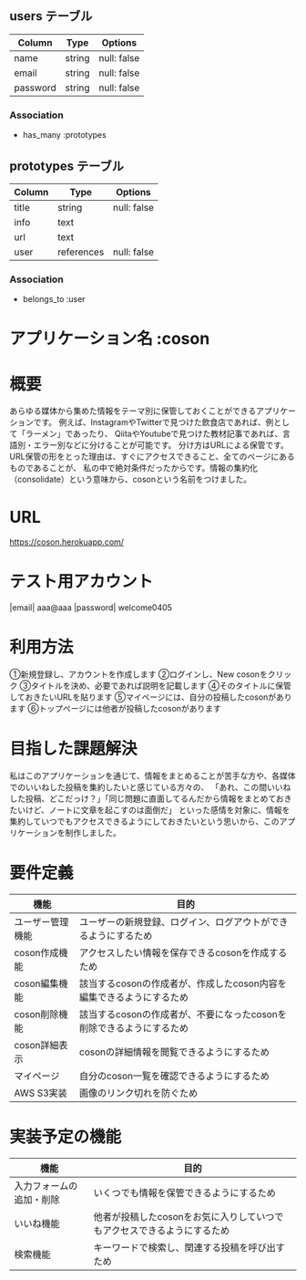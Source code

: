 
## users テーブル

| Column     | Type   | Options     |
| ---------- | ------ | ----------- |
| name       | string | null: false |
| email      | string | null: false |
| password   | string | null: false |

### Association

- has_many :prototypes

## prototypes テーブル

| Column     | Type       | Options     |
| ---------- | ---------- | ----------- |
| title      | string     | null: false |
| info       | text       |             |
| url        | text       |             |
| user       | references | null: false |

### Association

- belongs_to :user

# アプリケーション名 :coson

# 概要
  あらゆる媒体から集めた情報をテーマ別に保管しておくことができるアプリケーションです。
  例えば、InstagramやTwitterで見つけた飲食店であれば、例として「ラーメン」であったり、
  QiitaやYoutubeで見つけた教材記事であれば、言語別・エラー別などに分けることが可能です。
  分け方はURLによる保管です。URL保管の形をとった理由は、すぐにアクセスできること、全てのページにあるものであることが、
  私の中で絶対条件だったからです。情報の集約化（consolidate）という意味から、cosonという名前をつけました。

# URL
  https://coson.herokuapp.com/

# テスト用アカウント
 |email| aaa@aaa  |password| welcome0405

# 利用方法
  ①新規登録し、アカウントを作成します
  ②ログインし、New cosonをクリック
  ③タイトルを決め、必要であれば説明を記載します
  ④そのタイトルに保管しておきたいURLを貼ります
  ⑤マイページには、自分の投稿したcosonがあります
  ⑥トップページには他者が投稿したcosonがあります

# 目指した課題解決
  私はこのアプリケーションを通じて、情報をまとめることが苦手な方や、各媒体でのいいねした投稿を集約したいと感じている方々の、
  「あれ、この間いいねした投稿、どこだっけ？」「同じ問題に直面してるんだから情報をまとめておきたいけど、ノートに文章を起こすのは面倒だ」
  といった感情を対象に、情報を集約していつでもアクセスできるようにしておきたいという思いから、このアプリケーションを制作しました。
               

# 要件定義
| 機能                  | 目的                                                        |
| -------------------  | ----------------------------------------------------------- |
| ユーザー管理機能        | ユーザーの新規登録、ログイン、ログアウトができるようにするため        |
| coson作成機能          | アクセスしたい情報を保存できるcosonを作成するため                  |
| coson編集機能          | 該当するcosonの作成者が、作成したcoson内容を編集できるようにするため |
| coson削除機能          | 該当するcosonの作成者が、不要になったcosonを削除できるようにするため |
| coson詳細表示          | cosonの詳細情報を閲覧できるようにするため                        |
| マイページ             | 自分のcoson一覧を確認できるようにするため                         |
| AWS S3実装            | 画像のリンク切れを防ぐため                                      |


# 実装予定の機能
| 機能                  | 目的                                                        　|
| -------------------  | ------------------------------------------------------------ |
| 入力フォームの追加・削除 | いくつでも情報を保管できるようにするため                            |
| いいね機能             | 他者が投稿したcosonをお気に入りしていつでもアクセスできるようにするため |
| 検索機能               | キーワードで検索し、関連する投稿を呼び出すため                      |